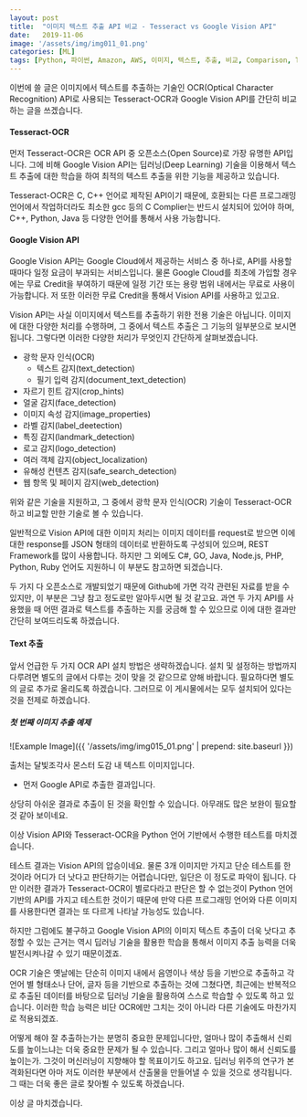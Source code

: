 ```yaml
---
layout: post
title:  "이미지 텍스트 추출 API 비교 - Tesseract vs Google Vision API"
date:   2019-11-06
image: '/assets/img/img011_01.png'
categories: [ML]
tags: [Python, 파이썬, Amazon, AWS, 이미지, 텍스트, 추출, 비교, Comparison, Tesseract, Google, Vision, API, 구글, 비전, 테서렉트, Image, Text, Txt, Document, OCR]
---
```


 
 
이번에 쓸 글은 이미지에서 텍스트를 추출하는 기술인 OCR(Optical Character Recognition) API로 사용되는 Tesseract-OCR과 Google Vision API를 간단히 비교하는 글을 쓰겠습니다.


#### Tesseract-OCR

먼저 Tesseract-OCR은 OCR API 중 오픈소스(Open Source)로 가장 유명한 API입니다. 그에 비해 Google Vision API는 딥러닝(Deep Learning) 기술을 이용해서 텍스트 추출에 대한 학습을 하여 최적의 텍스트 추출을 위한 기능을 제공하고 있습니다.

Tesseract-OCR은 C, C++ 언어로 제작된 API이기 때문에, 호환되는 다른 프로그래밍 언어에서 작업하더라도 최소한 gcc 등의 C Complier는 반드시 설치되어 있어야 하며, C++, Python, Java 등 다양한 언어를 통해서 사용 가능합니다.

#### Google Vision API

Google Vision API는 Google Cloud에서 제공하는 서비스 중 하나로, API를 사용할 때마다 일정 요금이 부과되는 서비스입니다. 물론 Google Cloud를 최초에 가입할 경우에는 무료 Credit을 부여하기 때문에 일정 기간 또는 용량 범위 내에서는 무료로 사용이 가능합니다. 저 또한 이러한 무료 Credit을 통해서 Vision API를 사용하고 있고요.

Vision API는 사실 이미지에서 텍스트를 추출하기 위한 전용 기술은 아닙니다. 이미지에 대한 다양한 처리를 수행하며, 그 중에서 텍스트 추출은 그 기능의 일부분으로 보시면 됩니다. 그렇다면 이러한 다양한 처리가 무엇인지 간단하게 살펴보겠습니다.

* 광학 문자 인식(OCR)
    + 텍스트 감지(text_detection)
    + 필기 입력 감지(document_text_detection)
* 자르기 힌트 감지(crop_hints)
* 얼굴 감지(face_detection)
* 이미지 속성 감지(image_properties)
* 라벨 감지(label_deetection)
* 특징 감지(landmark_detection)
* 로고 감지(logo_detection)
* 여러 객체 감지(object_localization)
* 유해성 컨텐츠 감지(safe_search_detection)
* 웹 항목 및 페이지 감지(web_detection)

위와 같은 기술을 지원하고, 그 중에서 광학 문자 인식(OCR) 기술이 Tesseract-OCR하고 비교할 만한 기술로 볼 수 있습니다.

일반적으로 Vision API에 대한 이미지 처리는 이미지 데이터를 request로 받으면 이에 대한 response를 JSON 형태의 데이터로 반환하도록 구성되어 있으며, REST Framework를 많이 사용합니다. 하지만 그 외에도 C#, GO, Java, Node.js, PHP, Python, Ruby 언어도 지원하니 이 부분도 참고하면 되겠습니다.


두 가지 다 오픈소스로 개발되었기 때문에 Github에 가면 각각 관련된 자료를 받을 수 있지만, 이 부분은 그냥 참고 정도로만 알아두시면 될 것 같고요. 과연 두 가지 API를 사용했을 때 어떤 결과로 텍스트를 추출하는 지를 궁금해 할 수 있으므로 이에 대한 결과만 간단히 보여드리도록 하겠습니다.


#### Text 추출

앞서 언급한 두 가지 OCR API 설치 방법은 생략하겠습니다. 설치 및 설정하는 방법까지 다루려면 별도의 글에서 다루는 것이 맞을 것 같으므로 양해 바랍니다. 필요하다면 별도의 글로 추가로 올리도록 하겠습니다. 그러므로 이 게시물에서는 모두 설치되어 있다는 것을 전제로 하겠습니다.

##### 첫 번째 이미지 추출 예제

![Example Image]({{ '/assets/img/img015_01.png' | prepend: site.baseurl }})

출처는 달빛조각사 몬스터 도감 내 텍스트 이미지입니다.


* 먼저 Google API로 추출한 결과입니다.

상당히 아쉬운 결과로 추출이 된 것을 확인할 수 있습니다. 아무래도 많은 보완이 필요할 것 같아 보이네요.


이상 Vision API와 Tesseract-OCR을 Python 언어 기반에서 수행한 테스트를 마치겠습니다.

테스트 결과는 Vision API의 압승이네요. 물론 3개 이미지만 가지고 단순 테스트를 한 것이라 어디가 더 낫다고 판단하기는 어렵습니다만, 일단은 이 정도로 파악이 됩니다. 다만 이러한 결과가 Tesseract-OCR이 별로다라고 판단은 할 수 없는것이 Python 언어 기반의 API를 가지고 테스트한 것이기 때문에 만약 다른 프로그래밍 언어와 다른 이미지를 사용한다면 결과는 또 다르게 나타날 가능성도 있습니다.

하지만 그럼에도 불구하고 Google Vision API의 이미지 텍스트 추출이 더욱 낫다고 추정할 수 있는 근거는 역시 딥러닝 기술을 활용한 학습을 통해서 이미지 추출 능력을 더욱 발전시켜나갈 수 있기 때문이겠죠. 

OCR 기술은 옛날에는 단순히 이미지 내에서 음영이나 색상 등을 기반으로 추출하고 각 언어 별 형태소나 단어, 글자 등을 기반으로 추출하는 것에 그쳤다면, 최근에는 반복적으로 추출된 데이터를 바탕으로 딥러닝 기술을 활용하여 스스로 학습할 수 있도록 하고 있습니다. 이러한 학습 능력은 비단 OCR에만 그치는 것이 아니라 다른 기술에도 마찬가지로 적용되겠죠. 

어떻게 해야 잘 추출하는가는 분명히 중요한 문제입니다만, 얼마나 많이 추출해서 신뢰도를 높이느냐는 더욱 중요한 문제가 될 수 있습니다. 그리고 얼마나 많이 해서 신뢰도를 높이는가. 그것이 머신러닝이 지향해야 할 목표이기도 하고요. 딥러닝 위주의 연구가 본격화된다면 아마 저도 이러한 부분에서 산출물을 만들어낼 수 있을 것으로 생각됩니다. 그 때는 더욱 좋은 글로 찾아뵐 수 있도록 하겠습니다.

이상 글 마치겠습니다.